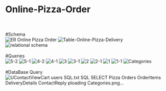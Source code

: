 # Online-Pizza-Order
<br><br>
#Schema
<br>
![ER Online Pizza Order](https://github.com/AhmedAbdelmotilab/Online-Pizza-Order/assets/108872867/e74b07c3-c344-4e71-9231-1696376fffa3)
![Table-Online-Pizza-Delivery](https://github.com/AhmedAbdelmotilab/Online-Pizza-Order/assets/108872867/173f2f58-bac9-4a0b-9b95-e3f702c20f9e)
![relational schema](https://github.com/AhmedAbdelmotilab/Online-Pizza-Order/assets/108872867/aa36e5ea-7ad1-4d6c-b3d7-3a60068a95a7)
<br><br>
#Queries
<br>
![5-2](https://github.com/AhmedAbdelmotilab/Online-Pizza-Order/assets/108872867/a639c119-cf51-485b-a418-5158ec3d5c77)
![5-1](https://github.com/AhmedAbdelmotilab/Online-Pizza-Order/assets/108872867/a221983f-7755-4c92-bf53-f6df418f07f4)
![4-2](https://github.com/AhmedAbdelmotilab/Online-Pizza-Order/assets/108872867/3a51d9fb-01d0-4303-a71a-36462829098e)
![4-1](https://github.com/AhmedAbdelmotilab/Online-Pizza-Order/assets/108872867/bde04547-3b5a-4df8-9e99-760d278bf1ca)
![3](https://github.com/AhmedAbdelmotilab/Online-Pizza-Order/assets/108872867/fc49d119-2d77-4419-91a5-643a3b6a8225)
![3-1](https://github.com/AhmedAbdelmotilab/Online-Pizza-Order/assets/108872867/66759ec1-551d-40fd-b096-1bb73c1f1d5f)
![2](https://github.com/AhmedAbdelmotilab/Online-Pizza-Order/assets/108872867/7da2875b-7569-42d9-a5fa-1d9587b3fcba)
![2-1](https://github.com/AhmedAbdelmotilab/Online-Pizza-Order/assets/108872867/7623ca60-8f78-4bd5-a329-41bb9e479c50)
![1](https://github.com/AhmedAbdelmotilab/Online-Pizza-Order/assets/108872867/10f6e281-3faf-438d-b79e-14efbb5cbf7a)
![1-1](https://github.com/AhmedAbdelmotilab/Online-Pizza-Order/assets/108872867/d13553a2-262f-42e5-89ef-c9e506df8c00)
![Categories](https://github.com/AhmedAbdelmotilab/Online-Pizza-Order/assets/108872867/50e17ff0-3102-46b8-be66-6d8ad477c04b)
<br><br>
#DataBase Query
<br>
![U![Contact](https://github.com/AhmedAbdelmotilab/Online-Pizza-Order/assets/108872867/b9cfaabc-9ed3-4ea9-90d0-be17c3c175d1)![ViewCart](https://github.com/AhmedAbdelmotilab/Online-Pizza-Order/assets/108872867/280d0d37-445e-4f8d-a7b1-1010d6785f74)
![users](https://github.com/AhmedAbdelmotilab/Online-Pizza-Order/assets/108872867/f95241a8-bc0e-4b66-9381-c715742493a6)
[SQL.txt](https://github.com/AhmedAbdelmotilab/Online-Pizza-Order/files/12053003/SQL.txt)
![SQL SELECT](https://github.com/AhmedAbdelmotilab/Online-Pizza-Order/assets/108872867/b8ccd93b-ba99-450e-bd5c-47821ab28657)
![Pizza](https://github.com/AhmedAbdelmotilab/Online-Pizza-Order/assets/108872867/441d8ee3-00d9-42e3-b8f1-a9b72c0d33ad)
![Orders](https://github.com/AhmedAbdelmotilab/Online-Pizza-Order/assets/108872867/4c2f9b62-497c-4e48-ab4e-10880efe0761)
![OrderItems](https://github.com/AhmedAbdelmotilab/Online-Pizza-Order/assets/108872867/32dcf8a1-8c42-45b5-bded-867df8ba500b)
![DeliveryDetails](https://github.com/AhmedAbdelmotilab/Online-Pizza-Order/assets/108872867/b0673304-b617-4f7d-bfa6-8257a86e4313)
![ContactReply](https://github.com/AhmedAbdelmotilab/Online-Pizza-Order/assets/108872867/23c673b5-2fee-4c03-b2c7-d2277348657e)
ploading Categories.png…]()




